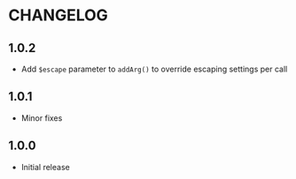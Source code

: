 # CHANGELOG

## 1.0.2

 * Add `$escape` parameter to `addArg()` to override escaping settings per call

## 1.0.1

 * Minor fixes

## 1.0.0

 * Initial release
